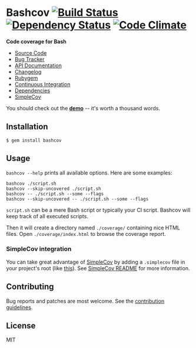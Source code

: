 # Bashcov [![Build Status](https://secure.travis-ci.org/infertux/bashcov.png?branch=master)](https://travis-ci.org/infertux/bashcov) [![Dependency Status](https://gemnasium.com/infertux/bashcov.png)](https://gemnasium.com/infertux/bashcov) [![Code Climate](https://codeclimate.com/github/infertux/bashcov.png)](https://codeclimate.com/github/infertux/bashcov)

**Code coverage for Bash**

  * [Source Code]
  * [Bug Tracker]
  * [API Documentation]
  * [Changelog]
  * [Rubygem]
  * [Continuous Integration]
  * [Dependencies]
  * [SimpleCov]

[Source Code]: https://github.com/infertux/bashcov "Source Code on Github"
[Bug Tracker]: https://github.com/infertux/bashcov/issues "Bug Tracker on Github"
[API documentation]: http://rubydoc.info/gems/bashcov/frames "API Documentation on Rubydoc"
[Changelog]: https://github.com/infertux/bashcov/blob/master/CHANGELOG.md "Project Changelog"
[Rubygem]: https://rubygems.org/gems/bashcov "Bashcov on Rubygems"
[Continuous Integration]: https://travis-ci.org/infertux/bashcov "Bashcov on Travis-CI"
[Dependencies]: https://gemnasium.com/infertux/bashcov "Bashcov dependencies on Gemnasium"
[Bashcov]: https://github.com/infertux/bashcov
[SimpleCov]: https://github.com/colszowka/simplecov "Bashcov is backed by SimpleCov to generate awesome coverage report"

You should check out the **[demo](http://infertux.github.com/bashcov/test_app/)** -- it's worth a thousand words.

## Installation

`$ gem install bashcov`

## Usage

`bashcov --help` prints all available options.
Here are some examples:

    bashcov ./script.sh
    bashcov --skip-uncovered ./script.sh
    bashcov -- ./script.sh --some --flags
    bashcov --skip-uncovered -- ./script.sh --some --flags

`script.sh` can be a mere Bash script or typically your CI script.
Bashcov will keep track of all executed scripts.

Then it will create a directory named `./coverage/` containing nice HTML files.
Open `./coverage/index.html` to browse the coverage report.

### SimpleCov integration

You can take great advantage of [SimpleCov] by adding a `.simplecov` file in your project's root (like [this](https://github.com/infertux/bashcov/blob/master/spec/test_app/.simplecov)).
See [SimpleCov README](https://github.com/colszowka/simplecov#readme) for more information.

## Contributing

Bug reports and patches are most welcome.
See the [contribution guidelines](https://github.com/infertux/bashcov/blob/master/CONTRIBUTING.md).

## License

MIT

